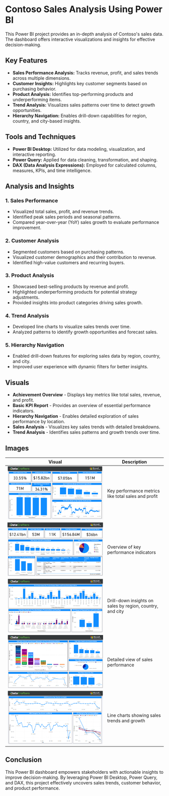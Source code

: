 # Contoso Sales Analysis Using Power BI

This Power BI project provides an in-depth analysis of Contoso's sales data. The dashboard offers interactive visualizations and insights for effective decision-making.

## Key Features
- **Sales Performance Analysis:** Tracks revenue, profit, and sales trends across multiple dimensions.
- **Customer Insights:** Highlights key customer segments based on purchasing behavior.
- **Product Analysis:** Identifies top-performing products and underperforming items.
- **Trend Analysis:** Visualizes sales patterns over time to detect growth opportunities.
- **Hierarchy Navigation:** Enables drill-down capabilities for region, country, and city-based insights.

## Tools and Techniques
- **Power BI Desktop:** Utilized for data modeling, visualization, and interactive reporting.
- **Power Query:** Applied for data cleaning, transformation, and shaping.
- **DAX (Data Analysis Expressions):** Employed for calculated columns, measures, KPIs, and time intelligence.

## Analysis and Insights
### 1. **Sales Performance**
- Visualized total sales, profit, and revenue trends.
- Identified peak sales periods and seasonal patterns.
- Compared year-over-year (YoY) sales growth to evaluate performance improvement.

### 2. **Customer Analysis**
- Segmented customers based on purchasing patterns.
- Visualized customer demographics and their contribution to revenue.
- Identified high-value customers and recurring buyers.

### 3. **Product Analysis**
- Showcased best-selling products by revenue and profit.
- Highlighted underperforming products for potential strategy adjustments.
- Provided insights into product categories driving sales growth.

### 4. **Trend Analysis**
- Developed line charts to visualize sales trends over time.
- Analyzed patterns to identify growth opportunities and forecast sales.

### 5. **Hierarchy Navigation**
- Enabled drill-down features for exploring sales data by region, country, and city.
- Improved user experience with dynamic filters for better insights.

## Visuals
- **Achievement Overview** - Displays key metrics like total sales, revenue, and profit.
- **Basic KPI Report** - Provides an overview of essential performance indicators.
- **Hierarchy Navigation** - Enables detailed exploration of sales performance by location.
- **Sales Analysis** - Visualizes key sales trends with detailed breakdowns.
- **Trend Analysis** - Identifies sales patterns and growth trends over time.

## Images
| Visual | Description |
|---------|--------------|
| ![Achievement](Screenshot/Achievement.png) | Key performance metrics like total sales and profit |
| ![Basic KPI](Screenshot/Basic%20KPI.png) | Overview of key performance indicators |
| ![Hierarchy Navigation](Screenshot/hierarchy%20show.png) | Drill-down insights on sales by region, country, and city |
| ![Sales Analysis](Screenshot/sales.png) | Detailed view of sales performance |
| ![Trend Analysis](Screenshot/Trend.png) | Line charts showing sales trends and growth |

## Conclusion
This Power BI dashboard empowers stakeholders with actionable insights to improve decision-making. By leveraging Power BI Desktop, Power Query, and DAX, this project effectively uncovers sales trends, customer behavior, and product performance.

